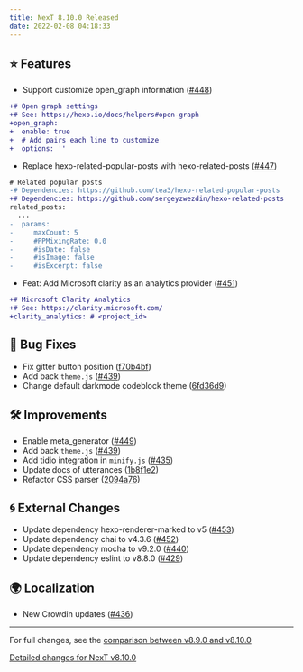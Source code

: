 ```yaml
---
title: NexT 8.10.0 Released
date: 2022-02-08 04:18:33
---
```


## ⭐ Features

- Support customize open_graph information ([#448](https://github.com/next-theme/hexo-theme-next/pull/448))
```diff
+# Open graph settings
+# See: https://hexo.io/docs/helpers#open-graph
+open_graph:
+  enable: true
+  # Add pairs each line to customize 
+  options: ''
```
- Replace hexo-related-popular-posts with hexo-related-posts ([#447](https://github.com/next-theme/hexo-theme-next/pull/447))
```diff
# Related popular posts
-# Dependencies: https://github.com/tea3/hexo-related-popular-posts
+# Dependencies: https://github.com/sergeyzwezdin/hexo-related-posts
related_posts:
  ...
-  params:
-     maxCount: 5
-     #PPMixingRate: 0.0
-     #isDate: false
-     #isImage: false
-     #isExcerpt: false
```
- Feat: Add Microsoft clarity as an analytics provider ([#451](https://github.com/next-theme/hexo-theme-next/pull/451))
```diff
+# Microsoft Clarity Analytics
+# See: https://clarity.microsoft.com/
+clarity_analytics: # <project_id>
```

## 🐞 Bug Fixes

- Fix gitter button position ([f70b4bf](https://github.com/next-theme/hexo-theme-next/commit/f70b4bffd6f39e8d67a005b42ff5fbaa4e69dd87))
- Add back `theme.js` ([#439](https://github.com/next-theme/hexo-theme-next/pull/439))
- Change default darkmode codeblock theme ([6fd36d9](https://github.com/next-theme/hexo-theme-next/commit/6fd36d9ab446fcfaf7357ed9f90c5c1e06115046))

## 🛠 Improvements

- Enable meta_generator ([#449](https://github.com/next-theme/hexo-theme-next/pull/449))
- Add back `theme.js` ([#439](https://github.com/next-theme/hexo-theme-next/pull/439))
- Add tidio integration in `minify.js` ([#435](https://github.com/next-theme/hexo-theme-next/pull/435))
- Update docs of utterances ([1b8f1e2](https://github.com/next-theme/hexo-theme-next/commit/1b8f1e217f0dcc98a19a4bd32cc0621177fd4489))
- Refactor CSS parser ([2094a76](https://github.com/next-theme/hexo-theme-next/commit/2094a764d6da6eaac3ce6c36b5910bab1c22193f))

## 🌀 External Changes

- Update dependency hexo-renderer-marked to v5 ([#453](https://github.com/next-theme/hexo-theme-next/pull/453))
- Update dependency chai to v4.3.6 ([#452](https://github.com/next-theme/hexo-theme-next/pull/452))
- Update dependency mocha to v9.2.0 ([#440](https://github.com/next-theme/hexo-theme-next/pull/440))
- Update dependency eslint to v8.8.0 ([#429](https://github.com/next-theme/hexo-theme-next/pull/429))

## 🌍 Localization

- New Crowdin updates ([#436](https://github.com/next-theme/hexo-theme-next/pull/436))

***

For full changes, see the [comparison between v8.9.0 and v8.10.0](https://github.com/next-theme/hexo-theme-next/compare/v8.9.0...v8.10.0)

[Detailed changes for NexT v8.10.0](https://github.com/next-theme/hexo-theme-next/releases/tag/v8.10.0)

